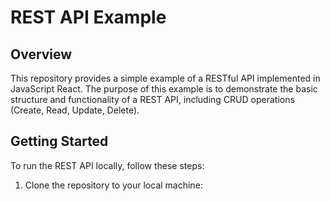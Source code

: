 # REST API Example

## Overview

This repository provides a simple example of a RESTful API implemented in JavaScript React. The purpose of this example is to demonstrate the basic structure and functionality of a REST API, including CRUD operations (Create, Read, Update, Delete).

## Getting Started

To run the REST API locally, follow these steps:

1. Clone the repository to your local machine:

   ```bash
   
